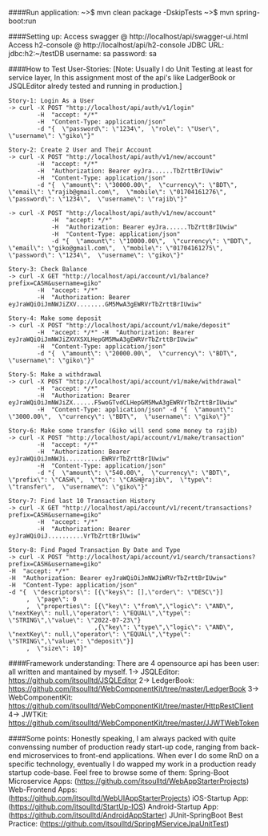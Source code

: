 ####Run application:
    ~>$ mvn clean package -DskipTests
    ~>$ mvn spring-boot:run
    
####Setting up:
    Access swagger @ http://localhost/api/swagger-ui.html
    Access h2-console @ http://localhost/api/h2-console
    JDBC URL: jdbc:h2:~/testDB
    username: sa
    password: sa
    
####How to Test User-Stories:
    [Note: Usually I do Unit Testing at least for service layer,
     In this assignment most of the api's like LadgerBook or JSQLEditor alredy tested and running in production.]
    
    Story-1: Login As a User
    -> curl -X POST "http://localhost/api/auth/v1/login" 
            -H  "accept: */*" 
            -H  "Content-Type: application/json" 
            -d "{  \"password\": \"1234\",  \"role\": \"User\",  \"username\": \"giko\"}"
            
    Story-2: Create 2 User and Their Account
    -> curl -X POST "http://localhost/api/auth/v1/new/account" 
            -H  "accept: */*" 
            -H  "Authorization: Bearer eyJra......TbZrttBrIUwiw" 
            -H  "Content-Type: application/json" 
            -d "{  \"amount\": \"30000.00\",  \"currency\": \"BDT\",  \"email\": \"rajib@gmail.com\",  \"mobile\": \"01704161276\",  \"password\": \"1234\",  \"username\": \"rajib\"}"
            
    -> curl -X POST "http://localhost/api/auth/v1/new/account" 
                -H  "accept: */*" 
                -H  "Authorization: Bearer eyJra......TbZrttBrIUwiw" 
                -H  "Content-Type: application/json" 
                -d "{  \"amount\": \"10000.00\",  \"currency\": \"BDT\",  \"email\": \"giko@gmail.com\",  \"mobile\": \"01704161275\",  \"password\": \"1234\",  \"username\": \"giko\"}"
    
    Story-3: Check Balance            
    -> curl -X GET "http://localhost/api/account/v1/balance?prefix=CASH&username=giko" 
            -H  "accept: */*" 
            -H  "Authorization: Bearer eyJraWQiOiJmNWJiZXV........GM5MwA3gEWRVrTbZrttBrIUwiw"
            
    Story-4: Make some deposit
    -> curl -X POST "http://localhost/api/account/v1/make/deposit" 
            -H  "accept: */*" -H  "Authorization: Bearer eyJraWQiOiJmNWJiZXVXSXLHepGM5MwA3gEWRVrTbZrttBrIUwiw" 
            -H  "Content-Type: application/json" 
            -d "{  \"amount\": \"20000.00\",  \"currency\": \"BDT\",  \"username\": \"giko\"}"
            
    Story-5: Make a withdrawal
    -> curl -X POST "http://localhost/api/account/v1/make/withdrawal" 
            -H  "accept: */*" 
            -H  "Authorization: Bearer eyJraWQiOiJmNWJiZX......F5woGTvdCLHepGM5MwA3gEWRVrTbZrttBrIUwiw" 
            -H  "Content-Type: application/json" -d "{  \"amount\": \"3000.00\",  \"currency\": \"BDT\",  \"username\": \"giko\"}"
            
    Story-6: Make some transfer (Giko will send some money to rajib)
    -> curl -X POST "http://localhost/api/account/v1/make/transaction" 
            -H  "accept: */*" 
            -H  "Authorization: Bearer eyJraWQiOiJmNWJi..........EWRVrTbZrttBrIUwiw" 
            -H  "Content-Type: application/json" 
            -d "{  \"amount\": \"540.00\",  \"currency\": \"BDT\",  \"prefix\": \"CASH\",  \"to\": \"CASH@rajib\",  \"type\": \"transfer\",  \"username\": \"giko\"}"
            
    Story-7: Find last 10 Transaction History
    -> curl -X GET "http://localhost/api/account/v1/recent/transactions?prefix=CASH&username=giko" 
            -H  "accept: */*" 
            -H  "Authorization: Bearer eyJraWQiOiJ..........VrTbZrttBrIUwiw"
            
    Story-8: Find Paged Transaction By Date and Type
    -> curl -X POST "http://localhost/api/account/v1/search/transactions?prefix=CASH&username=giko" 
    -H  "accept: */*" 
    -H  "Authorization: Bearer eyJraWQiOiJmNWJiWRVrTbZrttBrIUwiw" 
    -H  "Content-Type: application/json" 
    -d "{  \"descriptors\": [{\"keys\": [],\"order\": \"DESC\"}]
         ,  \"page\": 0
         ,  \"properties\": [{\"key\": \"from\",\"logic\": \"AND\", \"nextKey\": null,\"operator\": \"EQUAL\",\"type\": \"STRING\",\"value\": \"2022-07-23\"}
                            ,{\"key\": \"type\",\"logic\": \"AND\", \"nextKey\": null,\"operator\": \"EQUAL\",\"type\": \"STRING\",\"value\": \"deposit\"}]
         ,  \"size\": 10}"
    
    
####Framework understanding:
    There are 4 opensource api has been user: all written and mantained by myself.
    1-> JSQLEditor: https://github.com/itsoulltd/JSQLEditor
    2-> LedgerBook: https://github.com/itsoulltd/WebComponentKit/tree/master/LedgerBook
    3-> WebComponentKit: https://github.com/itsoulltd/WebComponentKit/tree/master/HttpRestClient
    4-> JWTKit: https://github.com/itsoulltd/WebComponentKit/tree/master/JJWTWebToken

####Some points:
    Honestly speaking, I am always packed with quite convenssing number of production ready start-up code,
    ranging from back-end microservices to front-end applications.
    When ever I do some RnD on a specific technology, eventually I do wapped my work in a production ready startup code-base.
    Feel free to browse some of them:
    Spring-Boot Microservice Apps: (https://github.com/itsoulltd/WebAppStarterProjects)
    Web-Frontend Apps: (https://github.com/itsoulltd/WebUIAppStarterProjects)
    iOS-Startup App: (https://github.com/itsoulltd/StartUp-IOS)
    Android-Startup App: (https://github.com/itsoulltd/AndroidAppStarter)
    JUnit-SpringBoot Best Practice: (https://github.com/itsoulltd/SpringMServiceJpaUnitTest)
    
